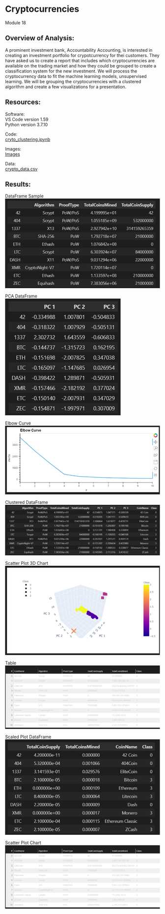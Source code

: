 # Cryptocurrencies
Module 18


## Overview of Analysis:

A prominent investment bank, Accountability Accounting, is interested in creating an investment portfolio for crypotcurrency for thei customers.  They have asked us to create a report that includes which cryptocurrencies are available on the trading market and how they could be grouped to create a classification system for the new investment.  We will process the cryptocurrency data to fit the machine learning models, unsupervised learning.  We will be grouping the cryptocurrencies with a clustered algorithm and create a few visualizations for a presentation.


## Resources:

Software:<br/> 
VS Code version 1.59<br/>
Python version 3.7.10<br/>
 
Code:<br/> 
[cryto_clustering.ipynb](Challenge/crypto_clustering.ipynb) <br/>

Images:<br/>
[Images](Challenge/Images/) <br/>

Data:<br/>
[crypto_data.csv](Challenge/Resources/crypto_data.csv) <br/>


## Results:

DataFrame Sample <br/>
![dataframe.png](Challenge/Images/dataframe.png) <br/>

PCA DataFrame <br/>
![PCA_dataframe.png](Challenge/Images/PCA_dataframe.png) <br/>

Elbow Curve <br/>
![elbow_curve.png](Challenge/Images/elbow_curve.png) <br/>

Clustered DataFrame <br/>
![clustered_df.png](Challenge/Images/clustered_df.png) <br/>

Scatter Plot 3D Chart<br/>
![scatter.png](Challenge/Images/scatter.png) <br/>

Table <br/>
![table.png](Challenge/Images/table.png) <br/>

Scaled Plot DataFrame <br/>
![scaled_plot.png](Challenge/Images/scaled_plot.png) <br/>

Scatter Plot Chart <br/>
![table.png](Challenge/Images/table.png) <br/>


